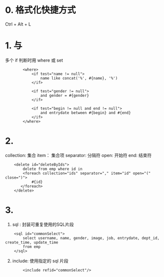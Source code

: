 # 0. 格式化快捷方式
Ctrl + Alt + L

# 1. <if> 与 <where> <set>
多个 if 判断时用 where 或 set

```
        <where>
            <if test="name != null">
                name like concat('%', #{name}, '%')
            </if>

            <if test="gender != null">
                and gender = #{gender}
            </if>

            <if test="begin != null and end != null">
                and entrydate between #{begin} and #{end}
            </if>
        </where>
```

# 2. <foreach>
collection: 集合
item： 集合项
separator: 分隔符
open: 开始符
end: 结束符

```
    <delete id="deleteByIds">
        delete from emp where id in
        <foreach collection="ids" separator="," item="id" open="(" close=")">
            #{id}
       </foreach>
    </delete>
```


# 3. <sql> <include>
1. sql : 封装可重复使用的SQL片段
```
    <sql id="commonSelect">
        select username, name, gender, image, job, entrydate, dept_id, create_time, update_time
        from emp
    </sql>
```


2. include: 使用指定的 sql 片段
```
        <include refid="commonSelect"/>
```